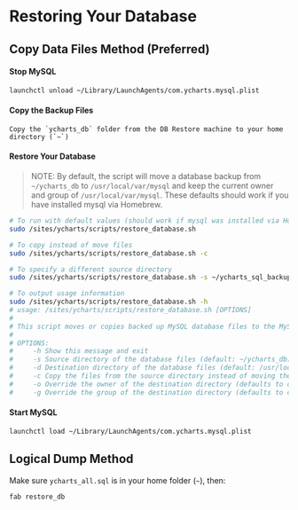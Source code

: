 # Restoring Your Database

## Copy Data Files Method (Preferred)
#### Stop MySQL

```bash
launchctl unload ~/Library/LaunchAgents/com.ycharts.mysql.plist
```

#### Copy the Backup Files
```
Copy the `ycharts_db` folder from the DB Restore machine to your home directory (`~`)
```

#### Restore Your Database
> NOTE: By default, the script will move a database backup from `~/ycharts_db` to
> `/usr/local/var/mysql` and keep the current owner and group of `/usr/local/var/mysql`.
> These defaults should work if you have installed mysql via Homebrew.

```bash
# To run with default values (should work if mysql was installed via Homebrew)
sudo /sites/ycharts/scripts/restore_database.sh

# To copy instead of move files
sudo /sites/ycharts/scripts/restore_database.sh -c

# To specify a different source directory
sudo /sites/ycharts/scripts/restore_database.sh -s ~/ycharts_sql_backup_files

# To output usage information
sudo /sites/ycharts/scripts/restore_database.sh -h
# usage: /sites/ycharts/scripts/restore_database.sh [OPTIONS]
#
# This script moves or copies backed up MySQL database files to the MySQL database folder
#
# OPTIONS:
#     -h Show this message and exit
#     -s Source directory of the database files (default: ~/ycharts_db)
#     -d Destination directory of the database files (default: /usr/local/var/mysql)
#     -c Copy the files from the source directory instead of moving them
#     -o Override the owner of the destination directory (defaults to current owner)
#     -g Override the group of the destination directory (defaults to current group)

```

#### Start MySQL

```bash
launchctl load ~/Library/LaunchAgents/com.ycharts.mysql.plist
```

## Logical Dump Method

Make sure `ycharts_all.sql` is in your home folder (`~`), then:

```bash
fab restore_db
```